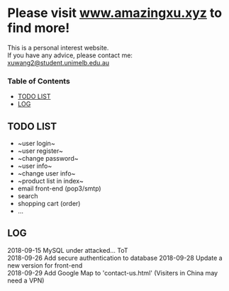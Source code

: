 Please visit www.amazingxu.xyz to find more!  
=============
This is a personal interest website.  
If you have any advice, please contact me: xuwang2@student.unimelb.edu.au

### Table of Contents  
+ [TODO LIST](#todo-list)  
+ [LOG](#log)  


## TODO LIST  
+ ~user login~
+ ~user register~
+ ~change password~
+ ~user info~
+ ~change user info~
+ ~product list in index~
+ email front-end (pop3/smtp)
+ search
+ shopping cart (order)
+ ...


## LOG  
2018-09-15 MySQL under attacked... ToT  
2018-09-26 Add secure authentication to database 
2018-09-28 Update a new version for front-end  
2018-09-29 Add Google Map to 'contact-us.html'  (Visiters in China may need a VPN)  

